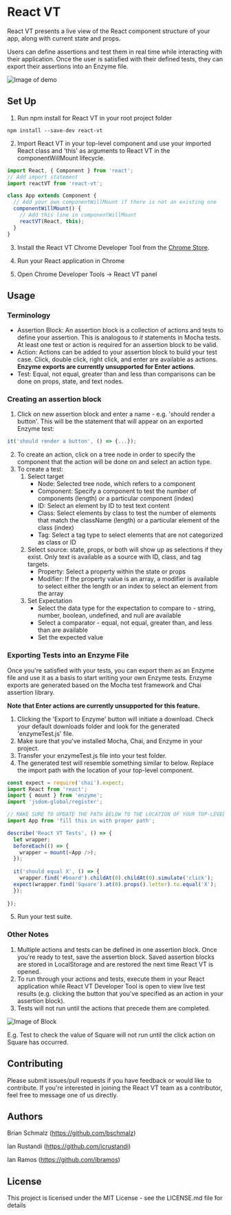 # React VT

React VT presents a live view of the React component structure of your app, along with current state and props. 

Users can define assertions and test them in real time while interacting with their application. Once the user is satisfied with their defined tests, they can export their assertions into an Enzyme file. 

![Image of demo](https://github.com/brIAN-3/react-vt/blob/master/src/demo.gif)


## Set Up
1. Run npm install for React VT in your root project folder

```
npm install --save-dev react-vt
```

2. Import React VT in your top-level component and use your imported React class and 'this' as arguments to React VT in the componentWillMount lifecycle.
```javascript
import React, { Component } from 'react';
// Add import statement
import reactVT from 'react-vt';

class App extends Component {
  // Add your own componentWillMount if there is not an existing one
  componentWillMount() {
    // Add this line in componentWillMount
    reactVT(React, this);
  }
}
```

3. Install the React VT Chrome Developer Tool from the [Chrome Store](https://chrome.google.com/webstore/detail/react-vt/aphjepidficfgphkbggojoemgpmianhi?hl=en). 


4. Run your React application in Chrome

5. Open Chrome Developer Tools -> React VT panel

## Usage

### Terminology 
* Assertion Block: An assertion block is a collection of actions and tests to define your assertion. This is analogous to *it* statements in Mocha tests. At least one test or action is required for an assertion block to be valid.
* Action: Actions can be added to your assertion block to build your test case. Click, double click, right click, and enter are available as actions. **Enzyme exports are currently unsupported for Enter actions**.
* Test: Equal, not equal, greater than and less than comparisons can be done on props, state, and text nodes. 

### Creating an assertion block
1. Click on new assertion block and enter a name - e.g. 'should render a button'. This will be the statement that will appear on an exported Enzyme test: 
```javascript
it('should render a button', () => {...});
```
2. To create an action, click on a tree node in order to specify the component that the action will be done on and select an action type.
3. To create a test:
    1. Select target
        * Node: Selected tree node, which refers to a component
        * Component: Specify a component to test the number of components (length) or a particular component (index)
        * ID: Select an element by ID to test text content
        * Class: Select elements by class to test the number of elements that match the className (length) or a particular element of the class (index)
        * Tag: Select a tag type to select elements that are not categorized as class or ID
    2. Select source: state, props, or both will show up as selections if they exist. Only text is available as a source with ID, class, and tag targets.  
        * Property: Select a property within the state or props
        * Modifier: If the property value is an array, a modifier is available to select either the length or an index to select an element from the array
    3. Set Expectation
        * Select the data type for the expectation to compare to - string, number, boolean, undefined, and null are available
        * Select a comparator - equal, not equal, greater than, and less than are available
        * Set the expected value

### Exporting Tests into an Enzyme File
Once you're satisfied with your tests, you can export them as an Enzyme file and use it as a basis to start writing your own Enzyme tests. Enzyme exports are generated based on the Mocha test framework and Chai assertion library.

**Note that Enter actions are currently unsupported for this feature.**

1. Clicking the 'Export to Enzyme' button will initiate a download. Check your default downloads folder and look for the generated 'enzymeTest.js' file.
2. Make sure that you've installed Mocha, Chai, and Enzyme in your project.
3. Transfer your enzymeTest.js file into your test folder.
4. The generated test will resemble something similar to below. Replace the import path with the location of your top-level component.
```javascript
const expect = require('chai').expect;
import React from 'react';
import { mount } from 'enzyme';
import 'jsdom-global/register';

// MAKE SURE TO UPDATE THE PATH BELOW TO THE LOCATION OF YOUR TOP-LEVEL COMPONENT
import App from 'fill this in with proper path';

describe('React VT Tests', () => {
  let wrapper;
  beforeEach(() => {
    wrapper = mount(<App />);
  });
 
  it('should equal X', () => {
    wrapper.find('#board').childAt(0).childAt(0).simulate('click');
  expect(wrapper.find('Square').at(0).props().letter).to.equal('X');
  });
 
});
```
5. Run your test suite.

### Other Notes
 1. Multiple actions and tests can be defined in one assertion block. Once you're ready to test, save the assertion block. Saved assertion blocks are stored in LocalStorage and are restored the next time React VT is opened.
 2. To run through your actions and tests, execute them in your React application while React VT Developer Tool is open to view live test results (e.g. clicking the button that you've specified as an action in your assertion block).
 3. Tests will not run until the actions that precede them are completed. 
 
 ![Image of Block](https://github.com/brIAN-3/react-vt/blob/master/src/BlockScreenshot.png)
 
 E.g. Test to check the value of Square will not run until the click action on Square has occurred.
 
 
## Contributing

Please submit issues/pull requests if you have feedback or would like to contribute. If you're interested in joining the React VT team as a contributor, feel free to message one of us directly.

## Authors

Brian Schmalz (https://github.com/bschmalz)

Ian Rustandi (https://github.com/icrustandi)

Ian Ramos (https://github.com/ibramos)

## License

This project is licensed under the MIT License - see the LICENSE.md file for details
